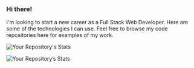 ### Hi there! ###

I'm looking to start a new career as a Full Stack Web Developer. Here are some of the technologies I can use. Feel free to browse my code repositories here for examples of my work.

![Your Repository's Stats](https://github-readme-stats.vercel.app/api/top-langs/?username=fetchcat&theme=onedark)

![Your Repository’s Stats](https://github-readme-stats.vercel.app/api?username=fetchcat&show_icons=true&theme=onedark)



